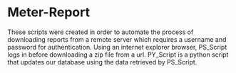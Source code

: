 # Meter-Report
These scripts were created in order to automate the process of downloading reports from a remote server which requires 
a username and password for authentication. Using an internet explorer browser, PS_Script logs in before downloading a zip file from a url. 
PY_Script is a python script that updates our database using the data retrieved by PS_Script.
